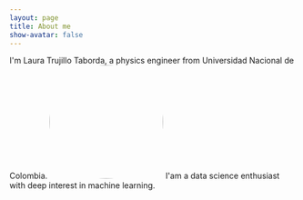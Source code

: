 ```yaml
---
layout: page
title: About me
show-avatar: false
---
```


I'm Laura Trujillo Taborda, a physics engineer from Universidad Nacional de Colombia.
 <a href="url"><img src="github.jpg" height="auto" width="200" style="border-radius:50%"></a>
I'am a data science enthusiast with deep interest in machine learning.


